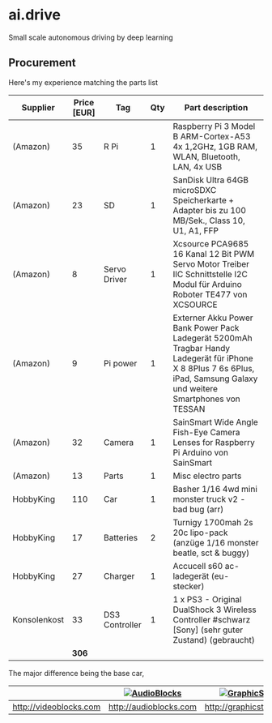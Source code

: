 # ai.drive
Small scale autonomous driving by deep learning

## Procurement

Here's my experience matching the parts list 

| Supplier     | Price [EUR] | Tag            | Qty | Part description                                                                                                                                                       |
|--------------|-------------|----------------|-----|------------------------------------------------------------------------------------------------------------------------------------------------------------------------|
| (Amazon)     | 35          | R Pi           | 1   | Raspberry Pi 3 Model B ARM-Cortex-A53 4x 1,2GHz, 1GB RAM, WLAN, Bluetooth, LAN, 4x USB                                                                                 |
| (Amazon)     | 23          | SD             | 1   | SanDisk Ultra 64GB microSDXC Speicherkarte + Adapter bis zu 100 MB/Sek., Class 10, U1, A1, FFP                                                                         |
| (Amazon)     | 8           | Servo Driver   | 1   | Xcsource PCA9685 16 Kanal 12 Bit PWM Servo Motor Treiber IIC Schnittstelle I2C Modul für Arduino Roboter TE477 von XCSOURCE                                            |
| (Amazon)     | 9           | Pi power       | 1   | Externer Akku Power Bank Power Pack Ladegerät 5200mAh Tragbar Handy Ladegerät für iPhone X 8 8Plus 7 6s 6Plus, iPad, Samsung Galaxy und weitere Smartphones von TESSAN |
| (Amazon)     | 32          | Camera         | 1   | SainSmart Wide Angle Fish-Eye Camera Lenses for Raspberry Pi Arduino von SainSmart                                                                                     |
| (Amazon)     | 13          | Parts          | 1   | Misc electro parts                                                                                                                                                     |
| HobbyKing    | 110         | Car            | 1   | Basher 1/16 4wd mini monster truck v2 - bad bug (arr)                                                                                                                  |
| HobbyKing    | 17          | Batteries      | 2   | Turnigy 1700mah 2s 20c lipo-pack (anzüge 1/16 monster beatle, sct & buggy)                                                                                             |
| HobbyKing    | 27          | Charger        | 1   | Accucell s60 ac-ladegerät (eu-stecker)                                                                                                                                 |
| Konsolenkost | 33          | DS3 Controller | 1   | 1 x PS3 - Original DualShock 3 Wireless Controller #schwarz [Sony] (sehr guter Zustand) (gebraucht)                                                                    |
|              | **306**         |                |     |                                                                                                                                                                      |



The major difference being the base car, 

|  | [![AudioBlocks](https://github.com/MarcusJones/ai.drive/blob/master/Images/Chassis.jpg)](http://audioblocks.com) | [![GraphicStock](https://github.com/MarcusJones/ai.drive/blob/master/Images/Car1.jpg)](http://graphicstock.com) |
|:---:|:---:|:---:|
| http://videoblocks.com | http://audioblocks.com | http://graphicstock.com |


